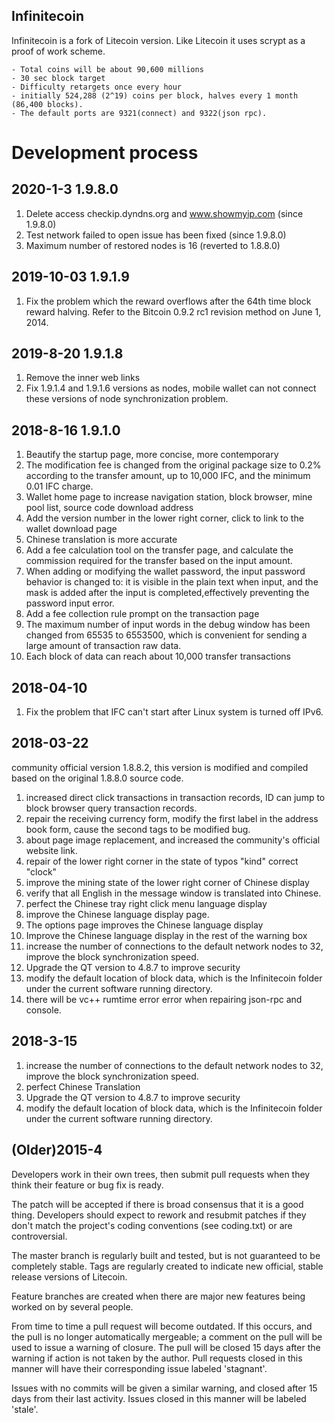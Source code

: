 Infinitecoin
---
Infinitecoin is a fork of Litecoin version. Like Litecoin it uses scrypt as a proof of work scheme.

	- Total coins will be about 90,600 millions 
	- 30 sec block target
	- Difficulty retargets once every hour
	- initially 524,288 (2^19) coins per block, halves every 1 month (86,400 blocks).
	- The default ports are 9321(connect) and 9322(json rpc).


Development process
===================
2020-1-3  1.9.8.0
--
1. Delete access checkip.dyndns.org and www.showmyip.com (since 1.9.8.0)
2. Test network failed to open issue has been fixed (since 1.9.8.0)
3. Maximum number of restored nodes is 16 (reverted to 1.8.8.0)


2019-10-03  1.9.1.9  
--
1. Fix the problem which the reward overflows after the 64th time block reward halving.
Refer to the Bitcoin 0.9.2 rc1 revision method on June 1, 2014.


2019-8-20  1.9.1.8  
--
1. Remove the inner web links
2. Fix 1.9.1.4 and 1.9.1.6 versions as nodes, mobile wallet can not connect these versions of node synchronization problem.


2018-8-16 1.9.1.0
--
1. Beautify the startup page, more concise, more contemporary
2. The modification fee is changed from the original package size to 0.2% according to the transfer amount, up to 10,000 IFC, and the minimum 0.01 IFC charge.
3. Wallet home page to increase navigation station, block browser, mine pool list, source code download address
4. Add the version number in the lower right corner, click to link to the wallet download page
5. Chinese translation is more accurate
6. Add a fee calculation tool on the transfer page, and calculate the commission required for the transfer based on the input amount.
7. When adding or modifying the wallet password, the input password behavior is changed to: it is visible in the plain text when input, and the mask is added after the input is completed,effectively preventing the password input error.
8. Add a fee collection rule prompt on the transaction page
9. The maximum number of input words in the debug window has been changed from 65535 to 6553500, which is convenient for sending a large amount of transaction raw data.
10. Each block of data can reach about 10,000 transfer transactions


2018-04-10
--
1. Fix the problem that IFC can't start after Linux system is turned off IPv6.


2018-03-22
--
community official version 1.8.8.2, this version is modified and compiled based on the original 1.8.8.0 source code.
1. increased direct click transactions in transaction records, ID can jump to block browser query transaction records.
2. repair the receiving currency form, modify the first label in the address book form, cause the second tags to be modified bug.
3. about page image replacement, and increased the community's official website link.
4. repair of the lower right corner in the state of typos "kind" correct "clock"
5. improve the mining state of the lower right corner of Chinese display
6. verify that all English in the message window is translated into Chinese.
7. perfect the Chinese tray right click menu language display
8. improve the Chinese language display page.
9. The options page improves the Chinese language display
10. Improve the Chinese language display in the rest of the warning box
11. increase the number of connections to the default network nodes to 32, improve the block synchronization speed.
12. Upgrade the QT version to 4.8.7 to improve security
13. modify the default location of block data, which is the Infinitecoin folder under the current software running directory.
14. there will be vc++ rumtime error error when repairing json-rpc and console.

2018-3-15
--
1. increase the number of connections to the default network nodes to 32, improve the block synchronization speed.
2. perfect Chinese Translation
3. Upgrade the QT version to 4.8.7 to improve security
4. modify the default location of block data, which is the Infinitecoin folder under the current software running directory.


(Older)2015-4
---
Developers work in their own trees, then submit pull requests when
they think their feature or bug fix is ready.

The patch will be accepted if there is broad consensus that it is a
good thing.  Developers should expect to rework and resubmit patches
if they don't match the project's coding conventions (see coding.txt)
or are controversial.

The master branch is regularly built and tested, but is not guaranteed
to be completely stable. Tags are regularly created to indicate new
official, stable release versions of Litecoin.

Feature branches are created when there are major new features being
worked on by several people.

From time to time a pull request will become outdated. If this occurs, and
the pull is no longer automatically mergeable; a comment on the pull will
be used to issue a warning of closure. The pull will be closed 15 days
after the warning if action is not taken by the author. Pull requests closed
in this manner will have their corresponding issue labeled 'stagnant'.

Issues with no commits will be given a similar warning, and closed after
15 days from their last activity. Issues closed in this manner will be 
labeled 'stale'. 
